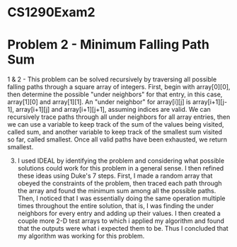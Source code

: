 # CS1290Exam2

# Problem 2 - Minimum Falling Path Sum
  
  1 & 2 - This problem can be solved recursively by traversing all possible falling paths through a square array of integers. First, begin with array[0][0], then determine the possible "under neighbors" for that entry, in this case, array[1][0] and array[1][1]. An "under neighbor" for array[i][j] is array[i+1][j-1], array[i+1][j] and array[i+1][j+1], assuming indices are valid. We can recursively trace paths through all under neighbors for all array entries, then we can use a variable to keep track of the sum of the values being visited, called sum, and another variable to keep track of the smallest sum visited so far, called smallest. Once all valid paths have been exhausted, we return smallest.
  
  3. I used IDEAL by identifying the problem and considering what possible solutions could work for this problem in a general sense. I then refined these ideas using Duke's 7 steps.
  First, I made a random array that obeyed the constraints of the problem, then traced each path through the array and found the minimum sum among all the possible paths.
  Then, I noticed that I was essentially doing the same operation multiple times throughout the entire solution, that is, I was finding the under neighbors for every entry and adding up their values.
  I then created a couple more 2-D  test arrays to which i applied my algorithm and found that the outputs were what i expected them to be. Thus I concluded that my algorithm was working for this problem.
